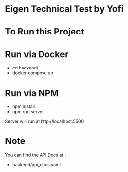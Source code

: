 # Eigen Technical Test by Yofi

# To Run this Project

# Run via Docker
- cd backend/
- docker compose up

# Run via NPM
- npm install
- npm run server


Server will run at http://localhost:5500

# Note
You can find the API Docs at :
- backend/api_docs.yaml
